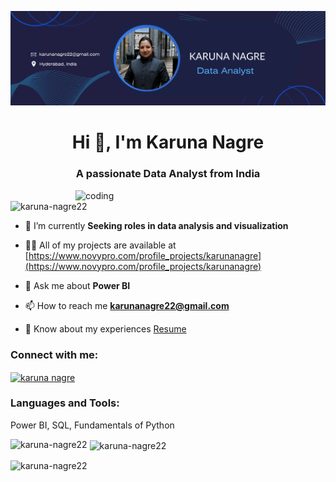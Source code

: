 ![logo](https://github.com/Karuna-Nagre22/Karuna-Nagre22/blob/main/Blue%20and%20White%20Gradient%20Profile%20Data%20Analyst%20LinkedIn%20Article%20Cover%20Image.png)
<h1 align="center">Hi 👋, I'm Karuna Nagre</h1>
<h3 align="center">A passionate Data Analyst from India</h3>

<img align="right" alt="coding" width="400" src="https://analyticsindiamag.com/wp-content/uploads/2018/12/Data-Analytics-1.jpg">

<p align="left"> <img src="https://komarev.com/ghpvc/?username=karuna-nagre22&label=Profile%20views&color=0e75b6&style=flat" alt="karuna-nagre22" /> </p>

- 🌱 I’m currently **Seeking roles in data analysis and visualization**

- 👨‍💻 All of my projects are available at [https://www.novypro.com/profile_projects/karunanagre](https://www.novypro.com/profile_projects/karunanagre)

- 💬 Ask me about **Power BI**

- 📫 How to reach me **karunanagre22@gmail.com**

- 📄 Know about my experiences [Resume](https://docs.google.com/document/d/1WIs_90B9U_nitP7UHb4E92v24El5eP25/edit?usp=sharing&ouid=108680832738870422608&rtpof=true&sd=true)

<h3 align="left">Connect with me:</h3>
<p align="left">
<a href="https://linkedin.com/in/karuna nagre" target="blank"><img align="center" src="https://raw.githubusercontent.com/rahuldkjain/github-profile-readme-generator/master/src/images/icons/Social/linked-in-alt.svg" alt="karuna nagre" height="30" width="40" /></a>
</p>

<h3 align="left">Languages and Tools:</h3>

Power BI, SQL, Fundamentals of Python

<p><img align="left" src="https://github-readme-stats.vercel.app/api/top-langs?username=karuna-nagre22&show_icons=true&locale=en&layout=compact" alt="karuna-nagre22" /></p>

<p>&nbsp;<img align="center" src="https://github-readme-stats.vercel.app/api?username=karuna-nagre22&show_icons=true&locale=en" alt="karuna-nagre22" /></p>

<p><img align="center" src="https://github-readme-streak-stats.herokuapp.com/?user=karuna-nagre22&" alt="karuna-nagre22" /></p>


